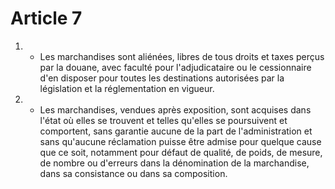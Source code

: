 # Article 7

1. - Les marchandises sont aliénées, libres de tous droits et taxes perçus par la douane, avec faculté pour l'adjudicataire ou le cessionnaire d'en disposer pour toutes les destinations autorisées par la législation et la réglementation en vigueur.

2. - Les marchandises, vendues après exposition, sont acquises dans l'état où elles se trouvent et telles qu'elles se poursuivent et comportent, sans garantie aucune de la part de l'administration et sans qu'aucune réclamation puisse être admise pour quelque cause que ce soit, notamment pour défaut de qualité, de poids, de mesure, de nombre ou d'erreurs dans la dénomination de la marchandise, dans sa consistance ou dans sa composition.

